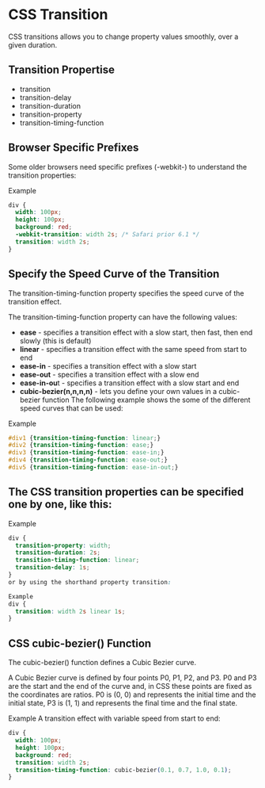# CSS Transition
CSS transitions allows you to change property values smoothly, over a given duration.

## Transition Propertise
- transition
- transition-delay
- transition-duration
- transition-property
- transition-timing-function

## Browser Specific Prefixes
Some older browsers need specific prefixes (-webkit-) to understand the transition properties:

Example
```css
div {
  width: 100px;
  height: 100px;
  background: red;
  -webkit-transition: width 2s; /* Safari prior 6.1 */
  transition: width 2s;
}
```

## Specify the Speed Curve of the Transition
The transition-timing-function property specifies the speed curve of the transition effect.

The transition-timing-function property can have the following values:
- **ease** - specifies a transition effect with a slow start, then fast, then end slowly (this is default)
- **linear** - specifies a transition effect with the same speed from start to end
- **ease-in** - specifies a transition effect with a slow start
- **ease-out** - specifies a transition effect with a slow end
- **ease-in-ou**t - specifies a transition effect with a slow start and end
- **cubic-bezier(n,n,n,n)** - lets you define your own values in a cubic-bezier function
The following example shows the some of the different speed curves that can be used:

Example
```css 
#div1 {transition-timing-function: linear;}
#div2 {transition-timing-function: ease;}
#div3 {transition-timing-function: ease-in;}
#div4 {transition-timing-function: ease-out;}
#div5 {transition-timing-function: ease-in-out;}
```


## The CSS transition properties can be specified one by one, like this:

Example
```css
div {
  transition-property: width;
  transition-duration: 2s;
  transition-timing-function: linear;
  transition-delay: 1s;
}
or by using the shorthand property transition:

Example
div {
  transition: width 2s linear 1s;
}
```

## CSS cubic-bezier() Function
The cubic-bezier() function defines a Cubic Bezier curve.

A Cubic Bezier curve is defined by four points P0, P1, P2, and P3. P0 and P3 are the start and the end of the curve and, in CSS these points are fixed as the coordinates are ratios. P0 is (0, 0) and represents the initial time and the initial state, P3 is (1, 1) and represents the final time and the final state.

Example
A transition effect with variable speed from start to end:
```css
div {
  width: 100px;
  height: 100px;
  background: red;
  transition: width 2s;
  transition-timing-function: cubic-bezier(0.1, 0.7, 1.0, 0.1);
}
```